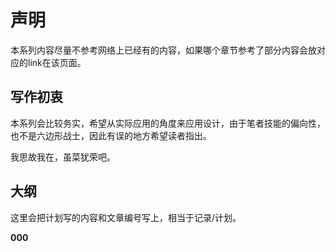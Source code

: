 # 声明

本系列内容尽量不参考网络上已经有的内容，如果哪个章节参考了部分内容会放对应的link在该页面。

## 写作初衷

本系列会比较务实，希望从实际应用的角度来应用设计，由于笔者技能的偏向性，也不是六边形战士，因此有误的地方希望读者指出。

我思故我在，虽菜犹荣吧。

## 大纲

这里会把计划写的内容和文章编号写上，相当于记录/计划。

**000** 